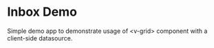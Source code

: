 Inbox Demo
==========

Simple demo app to demonstrate usage of &lt;v-grid&gt; component with a client-side
datasource.
